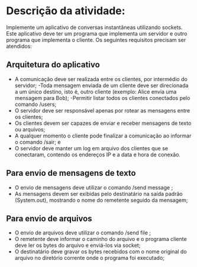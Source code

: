 # Descrição da atividade:

Implemente um aplicativo de conversas instantâneas utilizando sockets. Este aplicativo deve ter um programa que implementa um servidor e outro programa que implementa o cliente. Os seguintes requisitos precisam ser atendidos:

## Arquitetura do aplicativo

- A comunicação deve ser realizada entre os clientes, por intermédio do servidor;
-Toda mensagem enviada de um cliente deve ser direcionada a um único destino, isto é, outro cliente (exemplo: Alice envia uma mensagem para Bob);
-Permitir listar todos os clientes conectados pelo comando /users;
- O servidor deve ser responsável apenas por rotear as mensagens entre os clientes;
- Os clientes devem ser capazes de enviar e receber mensagens de texto ou arquivos;
- A qualquer momento o cliente pode finalizar a comunicação ao informar o comando /sair; e
- O servidor deve manter um log em arquivo dos clientes que se conectaram, contendo os endereços IP e a data e hora de conexão.

## Para envio de mensagens de texto
- O envio de mensagens deve utilizar o comando /send message <destinatario> <mensagem>;
- As mensagens devem ser exibidas pelo destinatário na saída padrão (System.out), mostrando o nome do remetente seguido da mensagem;

## Para envio de arquivos
- O envio de arquivos deve utilizar o comando /send file <destinatario> <caminho do arquivo>;
- O remetente deve informar o caminho do arquivo e o programa cliente deve ler os bytes do arquivo e enviá-los via socket;
- O destinatário deve gravar os bytes recebidos com o nome original do arquivo no diretório corrente onde o programa foi executado;
